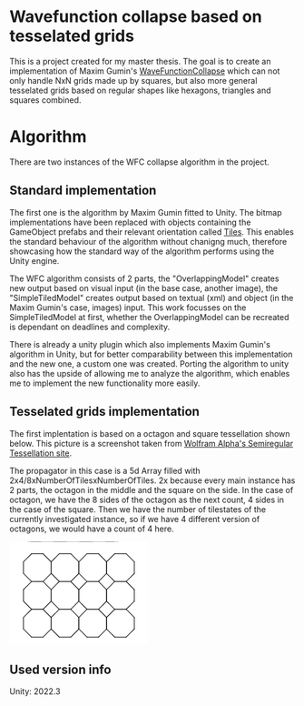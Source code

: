 # Wavefunction collapse based on tesselated grids

This is a project created for my master thesis. The goal is to create an implementation of Maxim Gumin's [WaveFunctionCollapse](https://github.com/mxgmn/WaveFunctionCollapse) which can not only handle NxN grids made up by squares, but also more general tesselated grids based on regular shapes like hexagons, triangles and squares combined.

# Algorithm
There are two instances of the WFC collapse algorithm in the project. 

## Standard implementation 
The first one is the algorithm by Maxim Gumin fitted to Unity. The bitmap implementations have been replaced with objects containing the GameObject prefabs and their relevant orientation called [Tiles](/Tessellated/Assets/Tile.cs). This enables the standard behaviour of the algorithm without chanigng much, therefore showcasing how the standard way of the algorithm performs using the Unity engine. 

The WFC algorithm consists of 2 parts, the "OverlappingModel" creates new output based on visual input (in the base case, another image), the "SimpleTiledModel" creates output based on textual (xml) and object (in the Maxim Gumin's case, images) input. This work focusses on the SimpleTiledModel at first, whether the OverlappingModel can be recreated is dependant on deadlines and complexity.

There is already a unity plugin which also implements Maxim Gumin's algorithm in Unity, but for better comparability between this implementation and the new one, a custom one was created. Porting the algorithm to unity also has the upside of allowing me to analyze the algorithm, which enables me to implement the new functionality more easily.

## Tesselated grids implementation
The first implentation is based on a octagon and square tessellation shown below. This picture is a screenshot taken from 
[Wolfram Alpha's Semiregular Tessellation site](https://mathworld.wolfram.com/SemiregularTessellation.html).

The propagator in this case is a 5d Array filled with 2x4/8xNumberOfTilesxNumberOfTiles. 2x because every main instance has 2 parts, the octagon in the middle and the square on the side. In the case of octagon, we have the 8 sides of the octagon as the next count, 4 sides in the case of the square. Then we have the number of tilestates of the currently investigated instance, so if we have 4 different version of octagons, we would have a count of 4 here.


![Octagons and Squares](octasquares.png)


## Used version info
Unity: 2022.3
